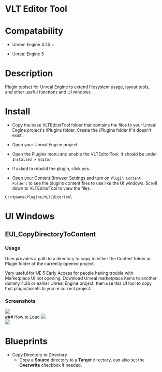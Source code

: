 # VLT Editor Tool

# Compatability

- Unreal Engine 4.25 +

- Unreal Engine 5



# Description

Plugin toolset for Unreal Engine to extend filesystem usage, layout tools, and other useful functions and UI windows.

# Install

- Copy the base VLTEditorTool folder that contains the files to your Unreal Engine project's /Plugins folder. Create the /Plugins folder if it doesn't exist.

- Open your Unreal Engine project
- Open the Plugins menu and enable the VLTEditorTool. It should be under ```Installed > Editor```.

- If asked to rebuild the plugin, click yes.
- Open your Content Browser Settings and turn on ```Plugin Content Folders``` to see the plugins content files to use like the UI windows. Scroll down to VLTEditorTool to view the files.

```C:/MyGame/Plugins/VLTEditorTool```

# UI Windows

## EUI_CopyDirectoryToContent
### Usage
User provides a path to a directory to copy to either the Content folder or Plugin folder of the currently opened project.

Very useful for UE 5 Early Access for people having trouble with Marketplace UI not opening. Download Unreal marketplace items to another dummy 4.26 or earlier Unreal Engine project, then use this UI tool to copy that plugin/assets to you're current project.

### Screenshots
<img src="imgs/EUI_CopyDirContent_03.png">
<br>
### How to Load
<img src="imgs/EUI_CopyDirContent_01.png">
<br>
<img src="imgs/EUI_CopyDirContent_02.png">
<br>

# Blueprints

- Copy Directory to Directory
  - Copy a **Source** directory to a **Target** directory, can also set the **Overwrite** checkbox if needed.

